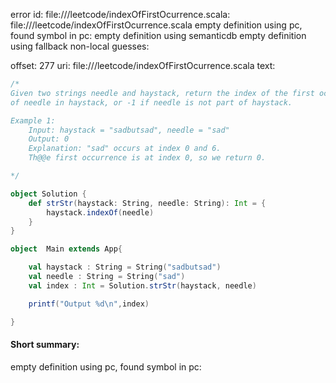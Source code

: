 error id: file://<WORKSPACE>/leetcode/indexOfFirstOcurrence.scala:
file://<WORKSPACE>/leetcode/indexOfFirstOcurrence.scala
empty definition using pc, found symbol in pc: 
empty definition using semanticdb
empty definition using fallback
non-local guesses:

offset: 277
uri: file://<WORKSPACE>/leetcode/indexOfFirstOcurrence.scala
text:
```scala
/*
Given two strings needle and haystack, return the index of the first occurrence
of needle in haystack, or -1 if needle is not part of haystack.

Example 1:
    Input: haystack = "sadbutsad", needle = "sad"
    Output: 0
    Explanation: "sad" occurs at index 0 and 6.
    Th@@e first occurrence is at index 0, so we return 0.

*/

object Solution {
    def strStr(haystack: String, needle: String): Int = {
        haystack.indexOf(needle)
    }
}

object  Main extends App{

    val haystack : String = String("sadbutsad")
    val needle : String = String("sad")
    val index : Int = Solution.strStr(haystack, needle)

    printf("Output %d\n",index)

}
```


#### Short summary: 

empty definition using pc, found symbol in pc: 
